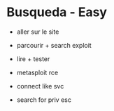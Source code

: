 # Busqueda - Easy

- aller sur le site 

- parcourir + search exploit 

- lire + tester 

- metasploit rce 

- connect like svc

- search for priv esc
